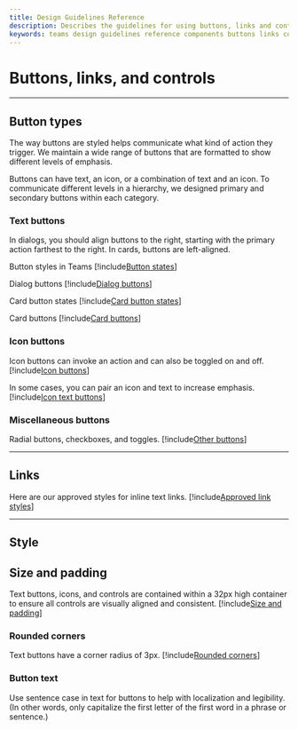 ```yaml
---
title: Design Guidelines Reference
description: Describes the guidelines for using buttons, links and controls in your apps
keywords: teams design guidelines reference components buttons links colors
---
```

# Buttons, links, and controls

---

## Button types

The way buttons are styled helps communicate what kind of action they trigger. We maintain a wide range of buttons that are formatted to show different levels of emphasis.

Buttons can have text, an icon, or a combination of text and an icon. To communicate different levels in a hierarchy, we designed primary and secondary buttons within each category.

### Text buttons

In dialogs, you should align buttons to the right, starting with the primary action farthest to the right. In cards, buttons are left-aligned.

Button styles in Teams
[!include[Button states](~/includes/buttons-image-states.html)]

Dialog buttons
[!include[Dialog buttons](~/includes/buttons-image-dialog.html)]

Card button states
[!include[Card button states](~/includes/buttons-image-cardstates.html)]

Card buttons
[!include[Card buttons](~/includes/buttons-image-card.html)]

### Icon buttons

Icon buttons can invoke an action and can also be toggled on and off.
[!include[Icon buttons](~/includes/buttons-image-icon.html)]

In some cases, you can pair an icon and text to increase emphasis.
[!include[Icon text buttons](~/includes/buttons-image-icontext.html)]

### Miscellaneous buttons

Radial buttons, checkboxes, and toggles.
[!include[Other buttons](~/includes/buttons-image-others.html)]

---

## Links

Here are our approved styles for inline text links.
[!include[Approved link styles](~/includes/links-image-text.html)]

---

## Style

## Size and padding

Text buttons, icons, and controls are contained within a 32px high container to ensure all controls are visually aligned and consistent.
[!include[Size and padding](~/includes/style-image-size.html)]

### Rounded corners

Text buttons have a corner radius of 3px.
[!include[Rounded corners](~/includes/style-image-corners.html)]

### Button text

Use sentence case in text for buttons to help with localization and legibility. (In other words, only capitalize the first letter of the first word in a phrase or sentence.)